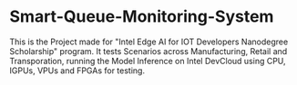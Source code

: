 # Smart-Queue-Monitoring-System
This is the Project made for "Intel Edge AI for IOT Developers Nanodegree Scholarship" program. It tests Scenarios across Manufacturing, Retail and Transporation, running the Model Inference on Intel DevCloud using CPU, IGPUs, VPUs and FPGAs for testing.
